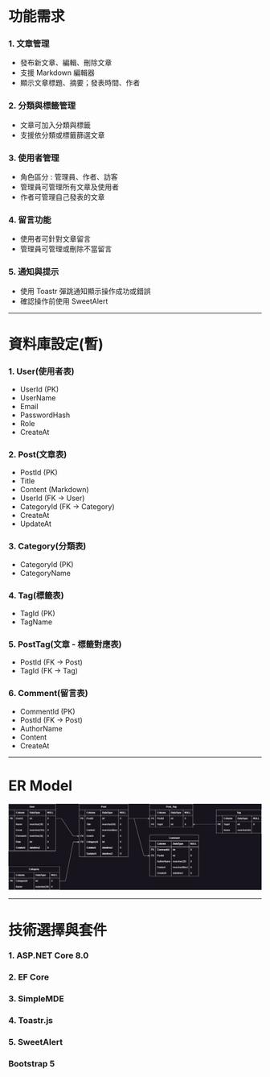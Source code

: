 # 功能需求
### 1. 文章管理
* 發布新文章、編輯、刪除文章
* 支援 Markdown 編輯器
* 顯示文章標題、摘要；發表時間、作者
### 2. 分類與標籤管理
* 文章可加入分類與標籤
* 支援依分類或標籤篩選文章
### 3. 使用者管理
* 角色區分 : 管理員、作者、訪客
* 管理員可管理所有文章及使用者
* 作者可管理自己發表的文章
### 4. 留言功能
* 使用者可針對文章留言
* 管理員可管理或刪除不當留言
### 5. 通知與提示
* 使用 Toastr 彈跳通知顯示操作成功或錯誤
* 確認操作前使用 SweetAlert

---

# 資料庫設定(暫)
### 1. User(使用者表)
* UserId (PK)
* UserName
* Email
* PasswordHash
* Role
* CreateAt

### 2. Post(文章表)
* PostId (PK)
* Title
* Content (Markdown)
* UserId (FK -> User)
* CategoryId (FK -> Category)
* CreateAt
* UpdateAt

### 3. Category(分類表)
* CategoryId (PK)
* CategoryName

### 4. Tag(標籤表)
* TagId (PK)
* TagName

### 5. PostTag(文章 - 標籤對應表)
* PostId (FK -> Post)
* TagId (FK -> Tag)

### 6. Comment(留言表)
* CommentId (PK)
* PostId (FK -> Post)
* AuthorName
* Content
* CreateAt

---

# ER Model

![](./Simple%20Blog%20ER%20Model.drawio.png)

---

# 技術選擇與套件
### 1. ASP.NET Core 8.0
### 2. EF Core
### 3. SimpleMDE
### 4. Toastr.js
### 5. SweetAlert
### Bootstrap 5